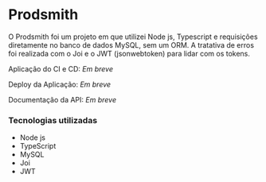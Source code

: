 # Prodsmith

O Prodsmith foi um projeto em que utilizei Node js, Typescript e requisições diretamente no banco de dados MySQL, sem um ORM. A tratativa de erros foi realizada com o Joi e o JWT (jsonwebtoken) para lidar com os tokens.

Aplicação do CI e CD: _Em breve_

Deploy da Aplicação: _Em breve_

Documentação da API: _Em breve_

### Tecnologias utilizadas

- Node js
- TypeScript
- MySQL
- Joi
- JWT
